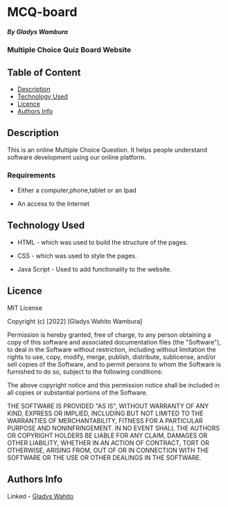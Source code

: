 # MCQ-board

##### By Gladys Wambura
###  Multiple Choice Quiz Board Website

## Table of Content

+ [Description](#description)
+ [Technology Used](#technology-used)
+ [Licence](#licence)
+ [Authors Info](#author-Info)

## Description
<p>This is an online Multiple Choice Question. It helps people understand software development using our online platform.</p>

### Requirements

* Either a computer,phone,tablet or an Ipad

* An access to the Internet

## Technology Used
* HTML - which was used to build the structure of the pages.

* CSS - which was used to style the pages.
* Java Script - Used to add functionality to the website.

## Licence

MIT License

Copyright (c) [2022] [Gladys Wahito Wambura]

Permission is hereby granted, free of charge, to any person obtaining a copy
of this software and associated documentation files (the "Software"), to deal
in the Software without restriction, including without limitation the rights
to use, copy, modify, merge, publish, distribute, sublicense, and/or sell
copies of the Software, and to permit persons to whom the Software is
furnished to do so, subject to the following conditions:

The above copyright notice and this permission notice shall be included in all
copies or substantial portions of the Software.

THE SOFTWARE IS PROVIDED "AS IS", WITHOUT WARRANTY OF ANY KIND, EXPRESS OR
IMPLIED, INCLUDING BUT NOT LIMITED TO THE WARRANTIES OF MERCHANTABILITY,
FITNESS FOR A PARTICULAR PURPOSE AND NONINFRINGEMENT. IN NO EVENT SHALL THE
AUTHORS OR COPYRIGHT HOLDERS BE LIABLE FOR ANY CLAIM, DAMAGES OR OTHER
LIABILITY, WHETHER IN AN ACTION OF CONTRACT, TORT OR OTHERWISE, ARISING FROM,
OUT OF OR IN CONNECTION WITH THE SOFTWARE OR THE USE OR OTHER DEALINGS IN THE
SOFTWARE.


## Authors Info

Linked - [Gladys Wahito](https://www.linkedin.com/in/gladys-wahito-3480a01ab/)
